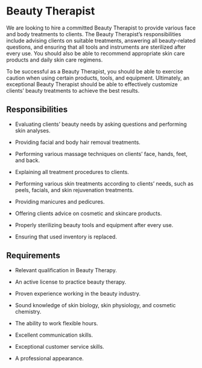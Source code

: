 # Beauty Therapist

We are looking to hire a committed Beauty Therapist to provide various face and body treatments to clients. The Beauty Therapist’s responsibilities include advising clients on suitable treatments, answering all beauty-related questions, and ensuring that all tools and instruments are sterilized after every use. You should also be able to recommend appropriate skin care products and daily skin care regimens.

To be successful as a Beauty Therapist, you should be able to exercise caution when using certain products, tools, and equipment. Ultimately, an exceptional Beauty Therapist should be able to effectively customize clients’ beauty treatments to achieve the best results.

## Responsibilities

* Evaluating clients’ beauty needs by asking questions and performing skin analyses.

* Providing facial and body hair removal treatments.

* Performing various massage techniques on clients’ face, hands, feet, and back.

* Explaining all treatment procedures to clients.

* Performing various skin treatments according to clients’ needs, such as peels, facials, and skin rejuvenation treatments.

* Providing manicures and pedicures.

* Offering clients advice on cosmetic and skincare products.

* Properly sterilizing beauty tools and equipment after every use.

* Ensuring that used inventory is replaced.

## Requirements

* Relevant qualification in Beauty Therapy.

* An active license to practice beauty therapy.

* Proven experience working in the beauty industry.

* Sound knowledge of skin biology, skin physiology, and cosmetic chemistry.

* The ability to work flexible hours.

* Excellent communication skills.

* Exceptional customer service skills.

* A professional appearance.

